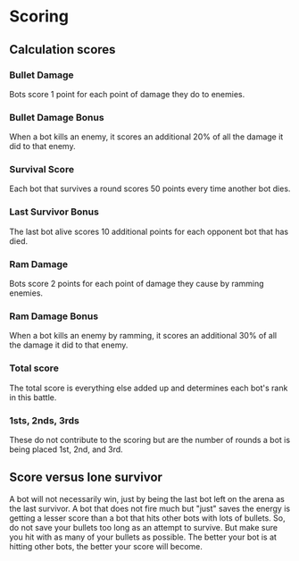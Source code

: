 # Scoring

## Calculation scores

### Bullet Damage

Bots score 1 point for each point of damage they do to enemies.

### Bullet Damage Bonus

When a bot kills an enemy, it scores an additional 20% of all the damage it did to that enemy.

### Survival Score

Each bot that survives a round scores 50 points every time another bot dies.

### Last Survivor Bonus

The last bot alive scores 10 additional points for each opponent bot that has died.

### Ram Damage

Bots score 2 points for each point of damage they cause by ramming enemies.

### Ram Damage Bonus

When a bot kills an enemy by ramming, it scores an additional 30% of all the damage it did to that enemy.

### Total score

The total score is everything else added up and determines each bot's rank in this battle.

### 1sts, 2nds, 3rds

These do not contribute to the scoring but are the number of rounds a bot is being placed 1st, 2nd, and 3rd.

## Score versus lone survivor

A bot will not necessarily win, just by being the last bot left on the arena as the last survivor. A bot that does not
fire much but "just" saves the energy is getting a lesser score than a bot that hits other bots with lots of bullets.
So, do not save your bullets too long as an attempt to survive. But make sure you hit with as many of your bullets as
possible. The better your bot is at hitting other bots, the better your score will become.
